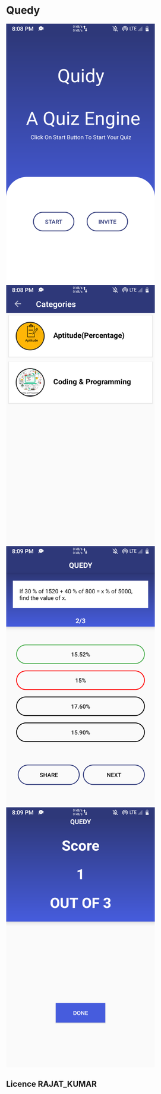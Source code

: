 # Quedy

 <img src="https://github.com/rjtcode/Quedy/blob/master/Screenshot_20200424-200840_Quedy.png" alt="Quedy" height="700" width="400"> 
<img src="https://github.com/rjtcode/Quedy/blob/master/Screenshot_20200424-200857_Quedy.png" alt="Quedy" height="700" width="400" > 
 <img src="https://github.com/rjtcode/Quedy/blob/master/Screenshot_20200424-200920_Quedy.png" alt="Quedy" height="700" width="400"> 
 <img src="https://github.com/rjtcode/Quedy/blob/master/Screenshot_20200424-200939_Quedy.png" alt="Quedy" height="700" width="400" > 




##   Licence  RAJAT_KUMAR ##
